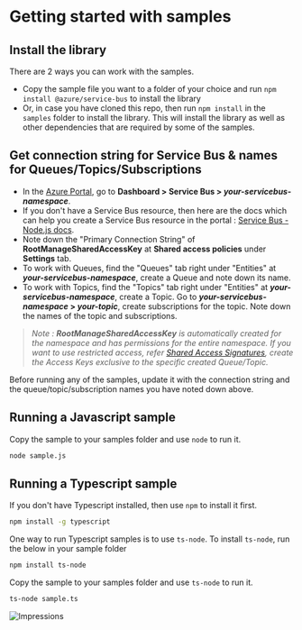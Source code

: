 # Getting started with samples #

## Install the library

There are 2 ways you can work with the samples.
- Copy the sample file you want to a folder of your choice and run `npm install @azure/service-bus`
to install the library
- Or, in case you have cloned this repo, then run `npm install` in the `samples` folder to install the
library. This will install the library as well as other dependencies that are required by some of the
samples.

## Get connection string for Service Bus & names for Queues/Topics/Subscriptions
- In the [Azure Portal](https://portal.azure.com), go to **Dashboard > Service Bus > _your-servicebus-namespace_**.
- If you don't have a Service Bus resource, then here are the docs which can help you create a Service Bus resource in the portal : [Service Bus - Node.js docs](https://docs.microsoft.com/en-us/azure/service-bus-messaging/service-bus-nodejs-how-to-use-queues).
- Note down the "Primary Connection String" of **RootManageSharedAccessKey** at **Shared access policies** under **Settings** tab.
- To work with Queues, find the "Queues" tab right under "Entities" at **_your-servicebus-namespace_**, create a Queue and note down its name.
- To work with Topics, find the "Topics" tab right under "Entities" at **_your-servicebus-namespace_**, create a Topic. Go to **_your-servicebus-namespace_ > _your-topic_**, create subscriptions for the topic. Note down the names of the topic and subscriptions.
> _Note : **RootManageSharedAccessKey** is automatically created for the namespace and has permissions for the entire namespace. If you want to use restricted access, refer [Shared Access Signatures](https://docs.microsoft.com/en-us/azure/service-bus-messaging/service-bus-sas), create the Access Keys exclusive to the specific created Queue/Topic._

Before running any of the samples, update it with the connection string and the queue/topic/subscription names you have noted down above.

## Running a Javascript sample

Copy the sample to your samples folder and use `node` to run it.
```bash
node sample.js
```

## Running a Typescript sample

If you don't have Typescript installed, then use `npm` to install it first.
```bash
npm install -g typescript
```

One way to run Typescript samples is to use `ts-node`. To install `ts-node`, run the below in your sample folder
```bash
npm install ts-node
```

Copy the sample to your samples folder and use `ts-node` to run it.
```bash
ts-node sample.ts
```


![Impressions](https://azure-sdk-impressions.azurewebsites.net/api/impressions/azure-sdk-for-js%2Fsdk%2Fservicebus%2Fservice-bus%2Fsamples%2FREADME.png)
